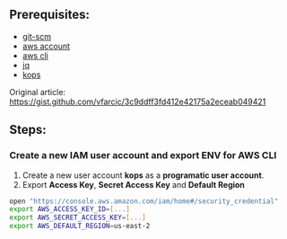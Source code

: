 ## Prerequisites:
* [git-scm](https://git-scm.com/downloads)
* [aws account](https://aws.amazon.com/)
* [aws cli](https://aws.amazon.com/cli/)
* [jq](https://stedolan.github.io/jq/download/)
* [kops](https://github.com/kubernetes/kops#installing)

Original article: https://gist.github.com/vfarcic/3c9ddff3fd412e42175a2eceab049421

## Steps:
### Create a new IAM user account and export ENV for AWS CLI
1. Create a new user account **kops** as a **programatic user account**.
2. Export **Access Key**, **Secret Access Key** and **Default Region**  
``` bash
open "https://console.aws.amazon.com/iam/home#/security_credential"
export AWS_ACCESS_KEY_ID=[...]
export AWS_SECRET_ACCESS_KEY=[...]
export AWS_DEFAULT_REGION=us-east-2
```




